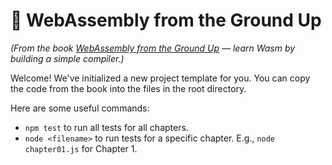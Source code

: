 # 🧱 WebAssembly from the Ground Up

_(From the book [WebAssembly from the Ground Up](https://wasmgroundup.com) — learn Wasm by building a simple compiler.)_

Welcome! We've initialized a new project template for you. You can copy the
code from the book into the files in the root directory.

Here are some useful commands:

- `npm test` to run all tests for all chapters.
- `node <filename>` to run tests for a specific chapter.
  E.g., `node chapter01.js` for Chapter 1.
